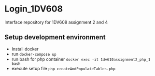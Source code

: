 # Login_1DV608
Interface repository for 1DV608 assignment 2 and 4

## Setup development environment
* Install docker
* run `docker-compose up`
* run bash for php container `docker exec -it 1dv610assignment2_php_1 bash`
* execute setup file `php createAndPopulateTables.php`